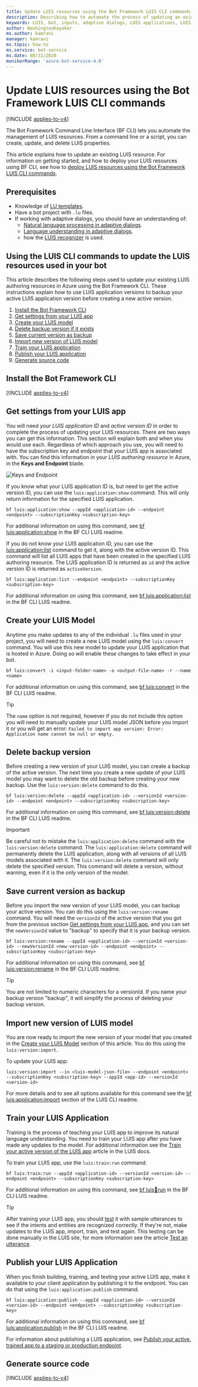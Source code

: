 ```yaml
---
title: Update LUIS resources using the Bot Framework LUIS CLI commands - Bot Service
description: Describing how to automate the process of updating an existing LUIS application using the Bot Framework SDK LUIS CLI commands
keywords: LUIS, bot, inputs, adaptive dialogs, LUIS applications, LUIS Models, 
author: WashingtonKayaker
ms.author: kamrani
manager: kamrani
ms.topic: how-to
ms.service: bot-service
ms.date: 08/31/2020
monikerRange: 'azure-bot-service-4.0'
---
```


# Update LUIS resources using the Bot Framework LUIS CLI commands

[!INCLUDE [applies-to-v4](../includes/applies-to.md)]

The Bot Framework Command Line Interface (BF CLI) lets you automate the management of LUIS resources. From a command line or a script, you can create, update, and delete LUIS properties.

This article explains how to update an existing LUIS resource. For information on getting started, and how to deploy your LUIS resources using BF CLI, see how to [deploy LUIS resources using the Bot Framework LUIS CLI commands][how-to-deploy-using-luis-cli].

## Prerequisites

- Knowledge of [LU templates][lu-templates].
- Have a bot project with `.lu` files.
- If working with adaptive dialogs, you should have an understanding of:
  - [Natural language processing in adaptive dialogs][natural-language-processing-in-adaptive-dialogs].
  - [Language understanding in adaptive dialogs][language-understanding].
  - how the [LUIS recognizer][luis-recognizer] is used.

## Using the LUIS CLI commands to update the LUIS resources used in your bot

This article describes the following steps used to update your existing LUIS authoring resources in Azure using the Bot Framework CLI. These instructions explain how to use LUIS application versions to backup your active LUIS application version before creating a new active version.

1. [Install the Bot Framework CLI](#install-the-bot-framework-cli)
1. [Get settings from your LUIS app](#get-settings-from-your-luis-app)
1. [Create your LUIS model](#create-your-luis-model)
1. [Delete backup version if it exists](#delete-backup-version)
1. [Save current version as backup](#save-current-version-as-backup)
1. [Import new version of LUIS model](#import-new-version-of-luis-model)
1. [Train your LUIS application](#train-your-luis-application)
1. [Publish your LUIS application](#publish-your-luis-application)
1. [Generate source code](#generate-source-code)

## Install the Bot Framework CLI

[!INCLUDE [applies-to-v4](../includes/install-bf-cli.md)]

## Get settings from your LUIS app

You will need your _LUIS application ID_ and _active version ID_ in order to complete the process of updating your LUIS resources. There are two ways you can get this information. This section will explain both and when you would use each. Regardless of which approach you use, you will need to have the subscription key and endpoint that your LUIS app is associated with. You can find this information in your _LUIS authoring resource_  in Azure, in the **Keys and Endpoint** blade.

![Keys and Endpoint](./media/adaptive-dialogs/keys-and-endpoint-myluisapp.png)

If you know what your LUIS application ID is, but need to get the active version ID, you can use the `luis:application:show` command. This will only return information for the specified LUIS application.

``` cli
bf luis:application:show --appId <application-id> --endpoint <endpoint> --subscriptionKey <subscription-key>
```

For additional information on using this command, see [bf luis:application:show][bf-luisapplicationshow] in the BF CLI LUIS readme.

If you do not know your LUIS application ID, you can use the [luis:application:list][bf-luisapplicationlist] command to get it, along with the active version ID. This command will list all LUIS apps that have been created in the specified LUIS authoring resource. The LUIS application ID is returned as `id` and the active version ID is returned as `activeVersion`.

``` cli
bf luis:application:list --endpoint <endpoint> --subscriptionKey <subscription-key>
```

For additional information on using this command, see [bf luis:application:list][bf-luisapplicationlist] in the BF CLI LUIS readme.

## Create your LUIS Model

Anytime you make updates to any of the individual `.lu` files used in your project, you will need to create a new LUIS model using the `luis:convert` command. You will use this new model to update your LUIS application that is hosted in Azure. Doing so will enable these changes to take effect in your bot.

``` cli
bf luis:convert -i <input-folder-name> -o <output-file-name> -r --name <name>
```

For additional information on using this command, see [bf luis:convert][bf-luisconvert] in the BF CLI LUIS readme.

<!--
In the example below, the command is run in a command line while in the root directory of your project. It will search for all `.lu` files in the _dialogs_ directory and because of the `-r` option, all of its sub-directories. It will save a file named LUISModel.json in the _output_ directory.

``` cli
bf luis:convert -i dialogs -o .\output\LUISModel.json -r --name LUISModel.json
```
-->

> [!TIP]
>
> The `name` option is not required, however if you do not include this option you will need to manually update your LUIS model JSON before you import it or you will get an error: `Failed to import app version: Error: Application name cannot be null or empty.`

## Delete backup version

Before creating a new version of your LUIS model, you can create a backup of the active version. The next time you create a new update of your LUIS model you may want to delete the old backup before creating your new backup. Use the `luis:version:delete` command to do this.

``` cli
bf luis:version:delete --appId <application-id> --versionId <version-id> --endpoint <endpoint> --subscriptionKey <subscription-key>
```

For additional information on using this command, see [bf luis:version:delete][bf-luisversiondelete] in the BF CLI LUIS readme.

> [!IMPORTANT]
>
> Be careful not to mistake the `luis:application:delete` command with the `luis:version:delete` command. The `luis:application:delete` command will permanently delete the LUIS application, along with all versions of all LUIS models associated with it. The `luis:version:delete` command will only delete the specified version. This command will delete a version, without warning, even if it is the only version of the model.

## Save current version as backup

Before you import the new version of your LUIS model, you can backup your active version. You can do this using the `luis:version:rename` command. You will need the `versionId` of the active version that you got from the previous section [Get settings from your LUIS app](#get-settings-from-your-luis-app), and you can set the `newVersionId` value to "backup" to specify that it is your backup version.

``` cli
bf luis:version:rename --appId <application-id> --versionId <version-id> --newVersionId <new-version-id> --endpoint <endpoint> --subscriptionKey <subscription-key>
```

For additional information on using this command, see [bf luis:version:rename][bf-luisversionrename] in the BF CLI LUIS readme.

> [!TIP]
>
> You are not limited to numeric characters for a versionId. If you name your backup version "backup", it will simplify the process of deleting your backup version.

## Import new version of LUIS model

You are now ready to import the new version of your model that you created in the [Create your LUIS Model](#create-your-luis-model) section of this article. You do this using the `luis:version:import`.

To update your LUIS app:

``` cli
luis:version:import --in <luis-model-json-file> --endpoint <endpoint> --subscriptionKey <subscription-key> --appId <app-id> --versionId <version-id>
```

For more details and to see all options available for this command see the [bf luis:application:import][bf-luisapplicationimport] section of the LUIS CLI readme.

## Train your LUIS Application

Training is the process of teaching your LUIS app to improve its natural language understanding. You need to train your LUIS app after you have made any updates to the model. For additional information see the [Train your active version of the LUIS app][luis-how-to-train] article in the LUIS docs.

To train your LUIS app, use the `luis:train:run` command:

```cli
bf luis:train:run --appId <application-id> --versionId <version-id> --endpoint <endpoint> --subscriptionKey <subscription-key>
```

For additional information on using this command, see [bf luis:train:run][bf-luistrainrun] in the BF CLI LUIS readme.

> [!TIP]
>
> After training your LUIS app, you should [test][luis-concept-test] it with sample utterances to see if the intents and entities are recognized correctly. If they're not, make updates to the LUIS app, import, train, and test again. This testing can be done manually in the LUIS site, for more information see the article [Test an utterance][test-an-utterance].

## Publish your LUIS Application

When you finish building, training, and testing your active LUIS app, make it available to your client application by publishing it to the endpoint. You can do that using the `luis:application:publish` command.

```cli
bf luis:application:publish --appId <application-id> --versionId <version-id> --endpoint <endpoint> --subscriptionKey <subscription-key>
```

For additional information on using this command, see [bf luis:application:publish][luisapplicationpublish] in the BF CLI LUIS readme.

For information about publishing a LUIS application, see [Publish your active, trained app to a staging or production endpoint][luis-how-to-publish-app].

## Generate source code

[!INCLUDE [applies-to-v4](../includes/generate-source-code-luis-cli.md)]

<!-------------------------------------------------------------------------------------------------->
[luis-recognizer]: bot-builder-concept-adaptive-dialog-recognizers.md#luis-recognizer
[natural-language-processing-in-adaptive-dialogs]: bot-builder-concept-adaptive-dialog-recognizers.md#introduction-to-natural-language-processing-in-adaptive-dialogs
[language-understanding]: bot-builder-concept-adaptive-dialog-recognizers.md#language-understanding
[lu-templates]: ../file-format/bot-builder-lu-file-format.md
[luis-how-to-azure-subscription]: /azure/cognitive-services/luis/luis-how-to-azure-subscription

[bf-luisapplicationimport]: https://aka.ms/botframework-cli-luis#bf-luisapplicationimport
[bf-luisapplicationcreate]: https://aka.ms/botframework-cli-luis#bf-luisapplicationcreate
[bf-luisapplicationlist]: https://aka.ms/botframework-cli-luis#bf-luisapplicationlist
[bf-luisapplicationshow]: https://aka.ms/botframework-cli-luis#bf-luisapplicationshow
[bf-luistrainrun]: https://aka.ms/botframework-cli-luis#bf-luistrainrun
[luisapplicationpublish]: https://aka.ms/botframework-cli-luis#bf-luisapplicationpublish
[bf-luisgeneratecs]: https://aka.ms/botframework-cli-luis#bf-luisgeneratecs
[bf-luisgeneratets]: https://aka.ms/botframework-cli-luis#bf-luisgeneratets
[bf-luisversionrename]: https://aka.ms/botframework-cli-luis#bf-luisversionrename
[bf-luisversiondelete]:  https://aka.ms/botframework-cli-luis#bf-luisversiondelete
[bf-luisconvert]: https://aka.ms/botframework-cli-luis#bf-luisconvert

[luis-how-to-add-intents]: /azure/cognitive-services/LUIS/luis-how-to-add-intents
[luis-how-to-start-new-app]: /azure/cognitive-services/LUIS/luis-how-to-start-new-app
[luis-how-to-train]: /azure/cognitive-services/LUIS/luis-how-to-train
[luis-concept-test]: /azure/cognitive-services/LUIS/luis-concept-test
[test-an-utterance]: /azure/cognitive-services/LUIS/luis-interactive-test#test-an-utterance
[luis-interactive-test]: /azure/cognitive-services/LUIS/luis-interactive-test
[luis-how-to-publish-app]: /azure/cognitive-services/LUIS/luis-how-to-publish-app

[how-to-deploy-using-luis-cli]: bot-builder-howto-bf-cli-deploy-luis.md
<!-------------------------------------------------------------------------------------------------->

